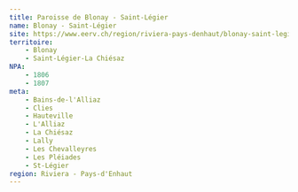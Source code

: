 ```yaml
---
title: Paroisse de Blonay - Saint-Légier
name: Blonay - Saint-Légier
site: https://www.eerv.ch/region/riviera-pays-denhaut/blonay-saint-legier/accueil
territoire:
    - Blonay
    - Saint-Légier-La Chiésaz
NPA:
    - 1806
    - 1807
meta:
    - Bains-de-l'Alliaz
    - Clies
    - Hauteville
    - L'Alliaz
    - La Chiésaz
    - Lally
    - Les Chevalleyres
    - Les Pléiades
    - St-Légier
region: Riviera - Pays-d'Enhaut
---
```

